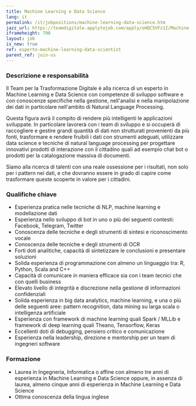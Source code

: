 ```yaml
---
title: Machine Learning e Data Science
lang: it
permalink: /it/jobpositions/machine-learning-data-science.htm
jazz_url: https://teamdigitale.applytojob.com/apply/oHQC5VFz1I/Machine-Learning-Data-Scientist
iframeheight: 700
layout: job
is_new: true
ref: esperto-machine-learning-data-scientist
parent_ref: join-us
---
```


### Descrizione e responsabilità
Il Team per la Trasformazione Digitale è alla ricerca di un esperto in Machine Learning e Data Science con competenze di sviluppo software e con conoscenze specifiche nella gestione, nell'analisi e nella manipolazione dei dati in particolare nell'ambito di Natural Language Processing.

Questa figura avrà il compito di rendere più intelligenti le applicazioni sviluppate. In particolare lavorerà con i team di sviluppo e si occuperà di raccogliere e gestire grandi quantità di dati non strutturati provenienti da più fonti, trasformare e rendere fruibili i dati con strumenti adeguati, utilizzare data science e tecniche di natural language processing per progettare innovativi prodotti di interazione con il cittadino quali ad esempio chat bot o prodotti per la catalogazione massiva di documenti.  

Siamo alla ricerca di talenti con una reale ossessione per i risultati, non solo per i pattern nei dati, e che dovranno essere in grado di capire come trasformare queste scoperte in valore per i cittadini.



### Qualifiche chiave
- Esperienza pratica nelle tecniche di NLP, machine learning e modellazione dati
- Esperienza nello sviluppo di bot in uno o più dei seguenti contesti: Facebook, Telegram, Twitter
- Conoscenza delle tecniche e degli strumenti di sintesi e riconoscimento vocale
- Conoscenza delle tecniche e degli strumenti di OCR
- Forti doti analitiche, capacità di sintetizzare le conclusioni e presentare soluzioni
- Solida esperienza di programmazione con almeno un linguaggio tra: R, Python, Scala and C++
- Capacità di comunicare in maniera efficace sia con i team tecnici che con quelli business
- Elevato livello di integrità e discrezione nella gestione di informazioni confidenziali
- Solida esperienza in big data analytics, machine learning, e una o più delle seguenti aree: pattern recognition, data mining su larga scala o intelligenza artificiale
- Esperienza con framework di machine learning quali Spark / MLLib e framework di deep learning quali Theano, Tensorflow, Keras
- Eccellenti doti di debugging, pensiero critico e comunicazione
- Esperienza nella leadership, direzione e mentorship per un team di ingegneri software


### Formazione
- Laurea in Ingegneria, Informatica o affine con almeno tre anni di esperienza in Machine Learning e Data Science oppure, in assenza di laurea, almeno cinque anni di esperienza in Machine Learning e Data Science
- Ottima conoscenza della lingua inglese
